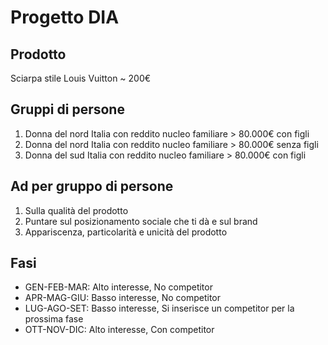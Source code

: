 # Progetto DIA
## Prodotto
Sciarpa stile Louis Vuitton ~ 200€

## Gruppi di persone
1) Donna del nord Italia con reddito nucleo familiare > 80.000€ con figli
2) Donna del nord Italia con reddito nucleo familiare > 80.000€ senza figli
3) Donna del sud Italia con reddito nucleo familiare > 80.000€ con figli

## Ad per gruppo di persone
1) Sulla qualità del prodotto
2) Puntare sul posizionamento sociale che ti dà e sul brand
3) Appariscenza, particolarità e unicità del prodotto

## Fasi
- GEN-FEB-MAR: Alto interesse, No competitor
- APR-MAG-GIU: Basso interesse, No competitor
- LUG-AGO-SET: Basso interesse, Si inserisce un competitor per la prossima fase
- OTT-NOV-DIC: Alto interesse, Con competitor
